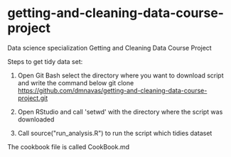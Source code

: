 # getting-and-cleaning-data-course-project
Data science specialization Getting and Cleaning Data Course Project

Steps to get tidy data set:

1. Open Git Bash select the directory where you want to download script and write the command below
	git clone https://github.com/dmnavas/getting-and-cleaning-data-course-project.git

2. Open RStudio and call 'setwd' with the directory where the script was downloaded

3. Call source("run_analysis.R") to run the script which tidies dataset

The cookbook file is called CookBook.md


